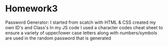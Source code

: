 # Homework3
Password Generator: I started from scatch with HTML & CSS created my own ID's and Class's
In my JS code I used a character codes cheat sheet to ensure a variety of upper/lower case letters along with numbers/symbols are used in the random password that is generated

